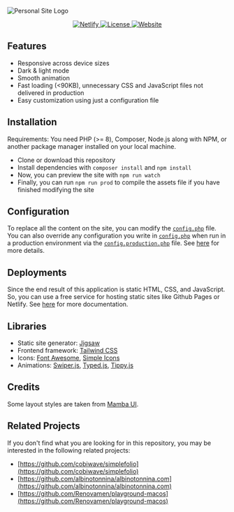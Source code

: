 ![Personal Site Logo](https://raw.githubusercontent.com/yusuftaufiq/yusuftaufiq.com/main/site-banner.png)

<p align="center">
  <a href="https://www.netlify.com/">
    <img alt="Netlify" src="https://img.shields.io/netlify/74f34fc6-5e3a-4ee7-876a-991734094867?color=white&label=netlify%20build&logo=netlify">
  </a>
  <a href="https://github.com/yusuftaufiq/yusuftaufiq.com/blob/main/LICENSE">
    <img alt="License" src="https://img.shields.io/github/license/yusuftaufiq/yusuftaufiq.com?color=lightgrey">
  </a>
  <a href="https://yusuftaufiq.com">
    <img alt="Website" src="https://img.shields.io/website?down_message=offline&up_color=white&up_message=online&url=https%3A%2F%2Fyusuftaufiq.com">
  </a>
</p>

## Features

- Responsive across device sizes
- Dark & light mode
- Smooth animation
- Fast loading (<90KB), unnecessary CSS and JavaScript files not delivered in production
- Easy customization using just a configuration file

## Installation

Requirements: You need PHP (>= 8), Composer, Node.js along with NPM, or another package manager installed on your local machine.

- Clone or download this repository
- Install dependencies with `composer install` and `npm install`
- Now, you can preview the site with `npm run watch`
- Finally, you can run `npm run prod` to compile the assets file if you have finished modifying the site

## Configuration

To replace all the content on the site, you can modify the [`config.php`](./config.php) file. You can also override any configuration you write in [`config.php`](./config.php) when run in a production environment via the [`config.production.php`](./config.production.php) file. See [here](https://jigsaw.tighten.com/docs/building-and-previewing-environments/) for more details.

## Deployments

Since the end result of this application is static HTML, CSS, and JavaScript. So, you can use a free service for hosting static sites like Github Pages or Netlify. See [here](https://jigsaw.tighten.com/docs/deploying-your-site/) for more documentation.

## Libraries

- Static site generator: [Jigsaw](https://jigsaw.tighten.com/)
- Frontend framework: [Tailwind CSS](https://tailwindcss.com/)
- Icons: [Font Awesome](https://fontawesome.com/), [Simple Icons](https://simpleicons.org/)
- Animations: [Swiper.js](https://swiperjs.com/), [Typed.js](https://mattboldt.com/demos/typed-js/), [Tippy.js](https://atomiks.github.io/tippyjs/)

## Credits

Some layout styles are taken from [Mamba UI](https://github.com/Microwawe/mamba-ui).

## Related Projects

If you don't find what you are looking for in this repository, you may be interested in the following related projects:

- [https://github.com/cobiwave/simplefolio](https://github.com/cobiwave/simplefolio)
- [https://github.com/albinotonnina/albinotonnina.com](https://github.com/albinotonnina/albinotonnina.com)
- [https://github.com/Renovamen/playground-macos](https://github.com/Renovamen/playground-macos)

